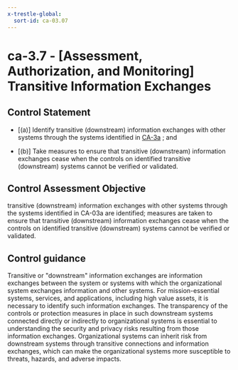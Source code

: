 ```yaml
---
x-trestle-global:
  sort-id: ca-03.07
---
```


# ca-3.7 - \[Assessment, Authorization, and Monitoring\] Transitive Information Exchanges

## Control Statement

- \[(a)\] Identify transitive (downstream) information exchanges with other systems through the systems identified in [CA-3a](#ca-3_smt.a) ; and

- \[(b)\] Take measures to ensure that transitive (downstream) information exchanges cease when the controls on identified transitive (downstream) systems cannot be verified or validated.

## Control Assessment Objective

transitive (downstream) information exchanges with other systems through the systems identified in CA-03a are identified;
measures are taken to ensure that transitive (downstream) information exchanges cease when the controls on identified transitive (downstream) systems cannot be verified or validated.

## Control guidance

Transitive or "downstream" information exchanges are information exchanges between the system or systems with which the organizational system exchanges information and other systems. For mission-essential systems, services, and applications, including high value assets, it is necessary to identify such information exchanges. The transparency of the controls or protection measures in place in such downstream systems connected directly or indirectly to organizational systems is essential to understanding the security and privacy risks resulting from those information exchanges. Organizational systems can inherit risk from downstream systems through transitive connections and information exchanges, which can make the organizational systems more susceptible to threats, hazards, and adverse impacts.
